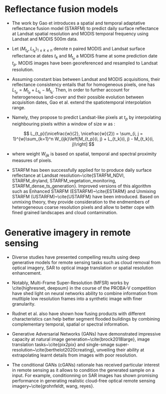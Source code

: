 # Reflectance fusion models

- The work by Gao et introduces a spatial and temporal adaptative reflectance fusion model (STARFM) to
predict daily surface reflectance at Landsat spatial resolution and MODIS temporal frequency using Landsat and MODIS 500m data.

- Let $(M_{t_k}, L_{t_k})_{1\leq k\leq n}$ denote n paired MODIS and Landsat surface reflectance at dates $t_k$ and $M_{t_p}$ a MODIS frame at some prediction date $t_p$. MODIS images have been georeferenced and resampled to Landsat resolution.

- Assuming constant bias between Landsat and MODIS acquisitions, their reflectance consistency entails that for homogeneous pixels, one has $L_{t_p} = M_{t_p} + L_{t_k} - M_{t_k}$. Then, in order to further account for heterogeneous land-cover and their possible evolution between acquisition dates, Gao et al. extend the spatiotemporal interpolation range.

- Namely, they propose to predict Landsat-like pixels at $t_p$ by interpolating neighbouring pixels within a window of size $w$ as :

$$
L_{t_p}(\nicefrac{w}{2}, \nicefrac{w}{2}) = \sum_{i, j = 1}^{w}\sum_{k=1}^n W_{ijk}\left[M_{t_p}(i, j) + L_{t_k}(i, j) - M_{t_k}(i, j)\right]
$$
- where weight $W_{ijk}$ is based on spatial, temporal and spectral proximity measures of pixels.

- STARFM has been successfully applied for to produce daily surface reflectance at Landsat resolution~\cite{STARFM_NDVI, STARFM_dryland, STARFM_vegetation_monitoring, STARFM_dense_ts_generation}. Improved versions of this algorithm such as Enhanced STARFM (ESTARFM)~\cite{ESTARM} and Unmixing STARFM (USTARFM)~\cite{USTARFM} have been introduced. Based on unmixing theory, they provide consideration to the endmembers of heterogeneous coarse resolution pixels and allow to better cope with  fined grained landscapes and cloud contamination.


# Generative imagery in remote sensing

- Diverse studies have presented compelling results using deep generative models for remote sensing tasks such as cloud removal from optical imagery, SAR to optical image translation or spatial resolution enhancement.

- Notably, Multi-Frame Super-Resolution (MFSR) works by \cite{highresnet, deepsum} in the course of the PROBA-V competition have shed light on neural networks ability to combine information from mutltiple low resolution frames into a synthetic image with finer granularity.

- Rudnet et al. also have shown how fusing products with different characteristics can help better segment flooded buildings by combining complementary temporal, spatial or spectral information.

- Generative Adversarial Networks (GANs) have demonstrated impressive capacity at natural image generation~\cite{brock2018large}, image translation tasks~\cite{pix2pix} and single-smage super-resolution~\cite{berthelot2020creating}, unveiling their ability at extrapolating learnt details from images with poor resolution.

- The conditional GANs (cGANs) rationale has received particular interest in remote sensing as it allows to condition the generated sample on a input. For example, conditionning on SAR images has shown promising performance in generating realistic cloud-free optical remote sensing imagery~\cite{grohnfeldt, wang, reyes}.

